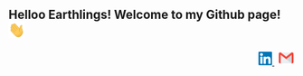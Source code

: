 ## Helloo Earthlings!  Welcome to my Github page! <img src="https://github.com/Rishika-7/Rishika-7/blob/master/assets/Hi.gif" width="29px">  
<p align="right">
  <a href="https://www.linkedin.com/in/rishika-j/">
    <img alt="Rishika Jain | Linkedin" width="24px" src="https://github.com/Rishika-7/Rishika-7/blob/master/assets/Linkedin.svg" />
  </a> &nbsp;
  <a href="mailto:rishikajain028@gmail.com">
    <img alt="Rishika Jain | Gmail" width="26px" src="https://github.com/Rishika-7/Rishika-7/blob/master/assets/Gmail.svg" />
</p> 
<br/>
<!--
**Rishika-7/Rishika-7** is a ✨ _special_ ✨ repository because its `README.md` (this file) appears on your GitHub profile.

Here are some ideas to get you started:

- 🔭 I’m currently working on ...
- 🌱 I’m currently learning ...
- 👯 I’m looking to collaborate on ...
- 🤔 I’m looking for help with ...
- 💬 Ask me about ...
- 📫 How to reach me: ...
- 😄 Pronouns: ...
- ⚡ Fun fact: ...
-->
